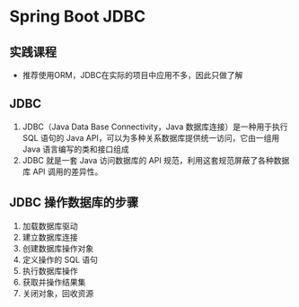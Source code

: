 # Spring Boot JDBC

## 实践课程

- 推荐使用ORM，JDBC在实际的项目中应用不多，因此只做了解


## JDBC

1. JDBC（Java Data Base Connectivity，Java 数据库连接）是一种用于执行 SQL 语句的 Java API，可以为多种关系数据库提供统一访问，它由一组用 Java 语言编写的类和接口组成
2. JDBC 就是一套 Java 访问数据库的 API 规范，利用这套规范屏蔽了各种数据库 API 调用的差异性。

## JDBC 操作数据库的步骤

1. 加载数据库驱动
2. 建立数据库连接
3. 创建数据库操作对象
4. 定义操作的 SQL 语句
5. 执行数据库操作
6. 获取并操作结果集
7. 关闭对象，回收资源

